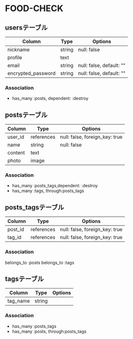 # FOOD-CHECK

## usersテーブル

|Column |Type |Options |
|------ |---- |------- |
|nickname |string | null: false |
|profile  |text   |
|email    |string | null: false, default: ""|
|encrypted_password|string |null: false, default: ""|

### Association
- has_many :posts, dependent: :destroy

## postsテーブル

|Column  |Type|Options|
|------  |----|-------|
|user_id |references| null: false, foreign_key: true|
|name    |string | null: false |
|content |text   | 
|photo   |image  |

### Association
- has_many :posts_tags,dependent: :destroy
- has_many :tags, through:posts_tags


## posts_tagsテーブル

|Column|Type|Options|
|------|----|-------|
|post_id |references |null: false, foreign_key: true|
|tag_id  |references |null: false, foreign_key: true|

### Association
belongs_to :posts
belongs_to :tags

## tagsテーブル

|Column|Type|Options|
|------|----|-------|
|tag_name|string|

### Association
- has_many :posts_tags
- has_many :posts, through:posts_tags